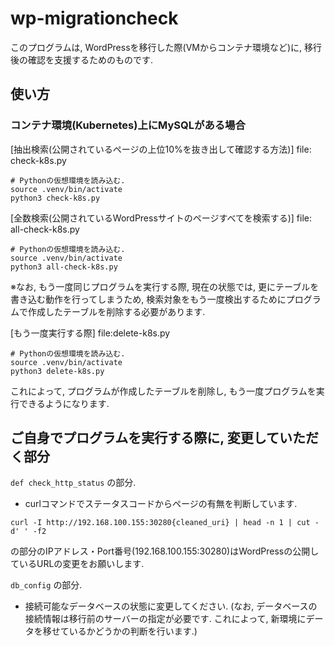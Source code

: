 # wp-migrationcheck

<p>このプログラムは, WordPressを移行した際(VMからコンテナ環境など)に, 移行後の確認を支援するためのものです.</p>

## 使い方

### コンテナ環境(Kubernetes)上にMySQLがある場合
[抽出検索(公開されているページの上位10%を抜き出して確認する方法)]
file: check-k8s.py

```
# Pythonの仮想環境を読み込む.
source .venv/bin/activate
python3 check-k8s.py
```

[全数検索(公開されているWordPressサイトのページすべてを検索する)]
file: all-check-k8s.py
```
# Pythonの仮想環境を読み込む.
source .venv/bin/activate
python3 all-check-k8s.py
```

※なお, もう一度同じプログラムを実行する際, 現在の状態では, 更にテーブルを書き込む動作を行ってしまうため, 検索対象をもう一度検出するためにプログラムで作成したテーブルを削除する必要があります.

[もう一度実行する際]
file:delete-k8s.py
```
# Pythonの仮想環境を読み込む.
source .venv/bin/activate
python3 delete-k8s.py
```
これによって, プログラムが作成したテーブルを削除し, もう一度プログラムを実行できるようになります.

## ご自身でプログラムを実行する際に, 変更していただく部分

` def check_http_status ` の部分.
- curlコマンドでステータスコードからページの有無を判断しています.
```
curl -I http://192.168.100.155:30280{cleaned_uri} | head -n 1 | cut -d' ' -f2
```
の部分のIPアドレス・Port番号(192.168.100.155:30280)はWordPressの公開しているURLの変更をお願いします.

` db_config ` の部分.
- 接続可能なデータベースの状態に変更してください.
(なお, データベースの接続情報は移行前のサーバーの指定が必要です.
これによって, 新環境にデータを移せているかどうかの判断を行います.)